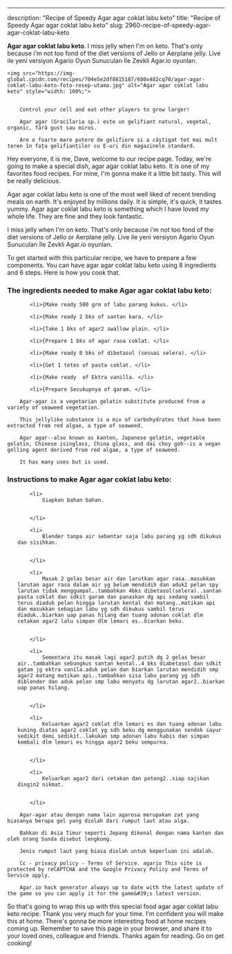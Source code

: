 ---
description: "Recipe of Speedy Agar agar coklat labu keto"
title: "Recipe of Speedy Agar agar coklat labu keto"
slug: 2960-recipe-of-speedy-agar-agar-coklat-labu-keto

<p>
	<strong>Agar agar coklat labu keto</strong>. 
	I miss jelly when I&#39;m on keto. That&#39;s only because i&#39;m not too fond of the diet versions of Jello or Aerplane jelly. Live ile yeni versiyon Agario Oyun Sunucuları İle Zevkli Agar.io oyunları.
</p>
<p>
	
	<img src="https://img-global.cpcdn.com/recipes/704e5e2df8815187/680x482cq70/agar-agar-coklat-labu-keto-foto-resep-utama.jpg" alt="Agar agar coklat labu keto" style="width: 100%;">
	
	
		Control your cell and eat other players to grow larger!
	
		Agar agar (Gracilaria sp.) este un gelifiant natural, vegetal, organic, fără gust sau miros.
	
		Are o foarte mare putere de gelifiere și a câștigat tot mai mult teren în fața gelifianților cu E-uri din magazinele standard.
	
</p>
<p>
	Hey everyone, it is me, Dave, welcome to our recipe page. Today, we're going to make a special dish, agar agar coklat labu keto. It is one of my favorites food recipes. For mine, I'm gonna make it a little bit tasty. This will be really delicious.
</p>
	
<p>
	Agar agar coklat labu keto is one of the most well liked of recent trending meals on earth. It's enjoyed by millions daily. It is simple, it's quick, it tastes yummy. Agar agar coklat labu keto is something which I have loved my whole life. They are fine and they look fantastic.
</p>
<p>
	I miss jelly when I&#39;m on keto. That&#39;s only because i&#39;m not too fond of the diet versions of Jello or Aerplane jelly. Live ile yeni versiyon Agario Oyun Sunucuları İle Zevkli Agar.io oyunları.
</p>

<p>
To get started with this particular recipe, we have to prepare a few components. You can have agar agar coklat labu keto using 8 ingredients and 6 steps. Here is how you cook that.
</p>

<h3>The ingredients needed to make Agar agar coklat labu keto:</h3>

<ol>
	
		<li>{Make ready 500 grm of labu parang kukus. </li>
	
		<li>{Make ready 2 bks of santan kara. </li>
	
		<li>{Take 1 bks of agar2 swallow plain. </li>
	
		<li>{Prepare 1 bks of agar rasa coklat. </li>
	
		<li>{Make ready 8 bks of dibetasol (sesuai selera). </li>
	
		<li>{Get 1 tetes of pasta coklat. </li>
	
		<li>{Make ready  of Ektra vanilla. </li>
	
		<li>{Prepare Secukupnya of garam. </li>
	
</ol>
<p>
	
		Agar-agar is a vegetarian gelatin substitute produced from a variety of seaweed vegetation.
	
		This jellylike substance is a mix of carbohydrates that have been extracted from red algae, a type of seaweed.
	
		Agar agar--also known as kanten, Japanese gelatin, vegetable gelatin, Chinese isinglass, China glass, and dai choy goh--is a vegan gelling agent derived from red algae, a type of seaweed.
	
		It has many uses but is used.
	
</p>

<h3>Instructions to make Agar agar coklat labu keto:</h3>

<ol>
	
		<li>
			Siapkan bahan bahan.
			
			
		</li>
	
		<li>
			Blender tanpa air sebentar saja labu parang yg sdh dikukus dan sisihkan.
			
			
		</li>
	
		<li>
			Masak 2 gelas besar air dan larutkan agar rasa..masukkan larutan agar rasa dalam air yg belum mendidih dan aduk2 pelan spy larutan tidak menggumpal..tambahkan 4bks dibetasol(selera)..santan pasta coklat dan sdkit garam dan panaskan dg api sedang sambil terus diaduk pelan hingga larutan kental dan matang..matikan api dan masukkan sebagian labu yg sdh dikukus sambil terus diaduk..biarkan uap panas hilang dan tuang adonan coklat dlm cetakan agar2 lalu simpan dlm lemari es..biarkan beku.
			
			
		</li>
	
		<li>
			Sementara itu masak lagi agar2 putih dg 2 gelas besar air..tambahkan sebungkus santan kental..4 bks diabetasol dan sdkit gatam jg ektra vanila.aduk pelan dan biarkan larutan mendidih smp agar2 matang matikan api..tambahkan sisa labu parang yg sdh diblender dan aduk pelan smp labu menyatu dg larutan agar2..biarkan uap panas hilang.
			
			
		</li>
	
		<li>
			Keluarkan agar2 coklat dlm lemari es dan tuang adonan labu kuning diatas agar2 coklat yg sdh beku dg menggunakan sendok sayur sedikit demi sedikit..lakukan smp adonan labu habis dan simpan kembali dlm lemari es hingga agar2 beku sempurna.
			
			
		</li>
	
		<li>
			Keluarkan agar2 dari cetakan dan potong2..siap sajikan dingin2 nikmat.
			
			
		</li>
	
</ol>

<p>
	
		Agar-agar atau dengan nama lain agarosa merupakan zat yang biasanya berupa gel yang diolah dari rumput laut atau alga.
	
		Bahkan di Asia Timur seperti Jepang dikenal dengan nama kanten dan oleh orang Sunda disebut lengkong.
	
		Jenis rumput laut yang biasa diolah untuk keperluan ini adalah.
	
		Cc - privacy policy - Terms of Service. agario This site is protected by reCAPTCHA and the Google Privacy Policy and Terms of Service apply.
	
		Agar.io hack generator always up to date with the latest update of the game so you can apply it for the game&#39;s latest version.
	
</p>

<p>
	So that's going to wrap this up with this special food agar agar coklat labu keto recipe. Thank you very much for your time. I'm confident you will make this at home. There's gonna be more interesting food at home recipes coming up. Remember to save this page in your browser, and share it to your loved ones, colleague and friends. Thanks again for reading. Go on get cooking!
</p>
